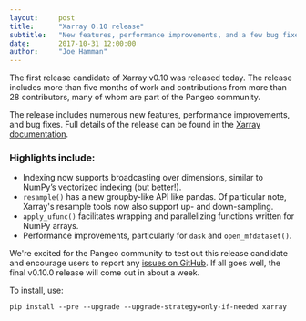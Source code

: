 ```yaml
---
layout:     post
title:      "Xarray 0.10 release"
subtitle:   "New features, performance improvements, and a few bug fixes"
date:       2017-10-31 12:00:00
author:     "Joe Hamman"
---
```


The first release candidate of Xarray v0.10 was released today. The release
includes more than five months of work and contributions from more than 28
contributors, many of whom are part of the Pangeo community.

The release includes numerous new features, performance improvements, and bug fixes.
Full details of the release can be found in the [Xarray documentation](http://xarray.pydata.org/en/v0.10.0rc1/whats-new.html).

### Highlights include:

- Indexing now supports broadcasting over dimensions, similar to NumPy’s
  vectorized indexing (but better!).
- `resample()` has a new groupby-like API like pandas. Of particular note, Xarray's
  resample tools now also support up- and down-sampling.
- `apply_ufunc()` facilitates wrapping and parallelizing functions written for
  NumPy arrays.
- Performance improvements, particularly for `dask` and `open_mfdataset()`.

We're excited for the Pangeo community to test out this release candidate and
encourage users to report any [issues on GitHub](https://github.com/pydata/xarray/issues).
If all goes well, the final v0.10.0 release will come out in about a week.

To install, use:

```pip install --pre --upgrade --upgrade-strategy=only-if-needed xarray```
